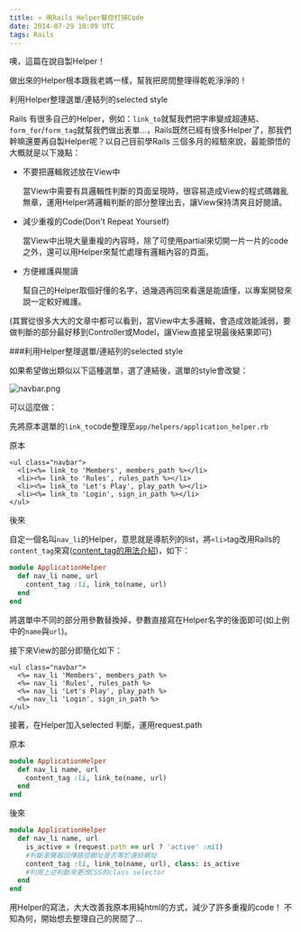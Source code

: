 ```yaml
---
title: » 用Rails Helper幫你打掃Code
date: 2014-07-29 10:09 UTC
tags: Rails
---
```


噢，這篇在說自製Helper！

做出來的Helper根本跟我老媽一樣，幫我把房間整理得乾乾淨淨的！

利用Helper整理選單/連結列的selected style


Rails 有很多自己的Helper，例如：`link_to`就幫我們把字串變成超連結、`form_for`/`form_tag`就幫我們做出表單...，Rails既然已經有很多Helper了，那我們幹嘛還要再自製Helper呢？以自己目前學Rails 三個多月的經驗來說，最能領悟的大概就是以下幾點：

* 不要把邏輯敘述放在View中

  當View中需要有具邏輯性判斷的頁面呈現時，很容易造成View的程式碼雜亂無章，運用Helper將邏輯判斷的部分整理出去，讓View保持清爽且好閱讀。

* 減少重複的Code(Don't Repeat Yourself)

  當View中出現大量重複的內容時，除了可使用partial來切開一片一片的code之外，還可以用Helper來幫忙處理有邏輯內容的頁面。

* 方便維護與閱讀

  幫自己的Helper取個好懂的名字，過幾週再回來看還是能讀懂，以專案開發來說一定較好維護。

(其實從很多大大的文章中都可以看到，當View中太多邏輯，會造成效能減弱，要做判斷的部分最好移到Controller或Model，讓View直接呈現最後結果即可)


###利用Helper整理選單/連結列的selected style

如果希望做出類似以下這種選單，選了連結後，選單的style會改變：

<img class="center" src="http://user-image.logdown.io/user/7443/blog/7374/post/211689/NTkXj4XQvUaNUXSsznzg_%E8%9E%A2%E5%B9%95%E5%BF%AB%E7%85%A7%202014-07-28%2013.31.30.png" alt="navbar.png">

可以這麼做：

先將原本選單的`link_to`code整理至`app/helpers/application_helper.rb`

原本

~~~erb
<ul class="navbar">
  <li><%= link_to 'Members', members_path %></li>
  <li><%= link_to 'Rules', rules_path %></li>
  <li><%= link_to 'Let's Play', play_path %></li>
  <li><%= link_to 'Login', sign_in_path %></li>
</ul>
~~~

後來

自定一個名叫`nav_li`的Helper，意思就是導航列的list，將`<li>`tag改用Rails的`content_tag`來寫([content_tag的用法介紹](http://apidock.com/rails/ActionView/Helpers/TagHelper/content_tag))，如下：

~~~ruby
module ApplicationHelper
  def nav_li name, url
    content_tag :li, link_to(name, url)
  end
end
~~~

將選單中不同的部分用參數替換掉，參數直接寫在Helper名字的後面即可(如上例中的`name`與`url`)。

接下來View的部分即簡化如下：

~~~erb
<ul class="navbar">
  <%= nav_li 'Members', members_path %>
  <%= nav_li 'Rules', rules_path %>
  <%= nav_li 'Let's Play', play_path %>
  <%= nav_li 'Login', sign_in_path %>
</ul>
~~~

接著，在Helper加入selected 判斷，運用request.path

原本

~~~ruby
module ApplicationHelper
  def nav_li name, url
    content_tag :li, link_to(name, url)
  end
end
~~~

後來

~~~ruby
module ApplicationHelper
  def nav_li name, url
    is_active = (request.path == url ? 'active' :nil)
    #判斷瀏覽器回傳路徑網址是否等於連結網址
    content_tag :li, link_to(name, url), class: is_active
    #利用上述判斷來更改CSS的class selector
  end
end
~~~

用Helper的寫法，大大改善我原本用純html的方式，減少了許多重複的code！
不知為何，開始想去整理自己的房間了...
